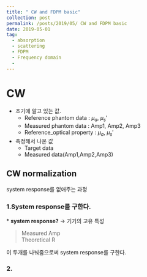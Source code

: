 ```yaml
---
title: " CW and FDPM basic"
collection: post
permalink: /posts/2019/05/ CW and FDPM basic
date: 2019-05-01
tag:
  - absorption
  - scattering
  - FDPM
  - Frequency domain
  - 
---
```

# CW
- 초기에 알고 있는 값.
	- Reference phantom data : $\mu_a$, $\mu_s'$
	- Measured phantom data : Amp1, Amp2, Amp3
	- Reference_optical property : $\mu_a$, $\mu_s'$
- 측정해서 나온 값
	- Target data
	- Measured data(Amp1,Amp2,Amp3)

## CW normalization 
system response를 없애주는 과정
### 1.System response를 구한다.
\* **system response?** -> 기기의 고유 특성
> Measured Amp    
> Theoretical R   

이 두개를 나눠줌으로써 system response를 구한다.

### 2. 


<!--stackedit_data:
eyJoaXN0b3J5IjpbNzQyNjc0MzQ1LDI5NTMwMDc2NywxNzM1MT
M5NTgwLC05NDgyMTk4NF19
-->